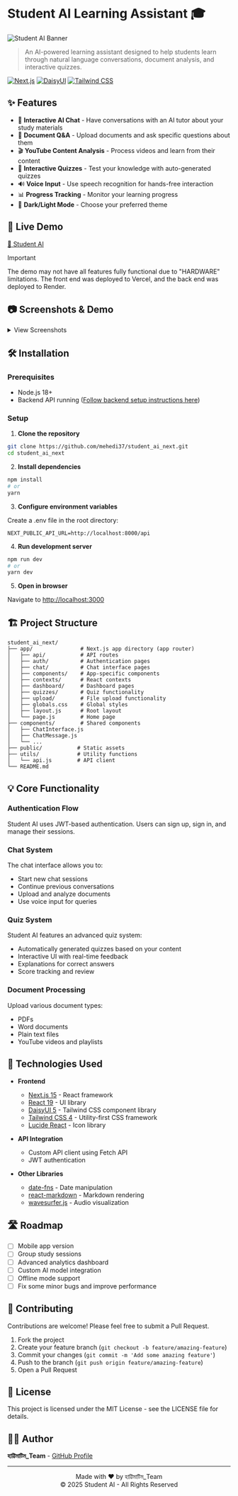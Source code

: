 # Student AI Learning Assistant 🎓

![Student AI Banner](https://res.cloudinary.com/dyhvfai21/image/upload/cover-Pic_nem1jv.png)

> An AI-powered learning assistant designed to help students learn through natural language conversations, document analysis, and interactive quizzes.

[![Next.js](https://img.shields.io/badge/built%20with-Next.js-black?style=flat-square&logo=next.js)](https://nextjs.org/)
[![DaisyUI](https://img.shields.io/badge/UI-DaisyUI-5cc4b8?style=flat-square)](https://daisyui.com/)
[![Tailwind CSS](https://img.shields.io/badge/styled%20with-Tailwind-06B6D4?style=flat-square&logo=tailwindcss)](https://tailwindcss.com/)

## ✨ Features

- 💬 **Interactive AI Chat** - Have conversations with an AI tutor about your study materials
- 📝 **Document Q&A** - Upload documents and ask specific questions about them
- 🎬 **YouTube Content Analysis** - Process videos and learn from their content
- 🎯 **Interactive Quizzes** - Test your knowledge with auto-generated quizzes
- 🔊 **Voice Input** - Use speech recognition for hands-free interaction
- 📊 **Progress Tracking** - Monitor your learning progress
- 🌙 **Dark/Light Mode** - Choose your preferred theme

## 🚀 Live Demo

[🔗 Student AI](https://student-ai-next.vercel.app)
> [!IMPORTANT]
> The demo may not have all features fully functional due to "HARDWARE" limitations. The front end was deployed to Vercel, and the back end was deployed to Render.

## 📷 Screenshots & Demo

<details>
<summary>View Screenshots</summary>

### Home Page
![Home Page](https://res.cloudinary.com/dyhvfai21/image/upload/Screenshot_2025-04-04_020520_wwhqsf.png)

### Sign In Page
![Sign In Page](https://res.cloudinary.com/dyhvfai21/image/upload/Screenshot_2025-04-04_020736_zjis7x.png)

### Dashboard
![Dashboard](https://res.cloudinary.com/dyhvfai21/image/upload/Screenshot_2025-04-04_020841_myam25.png)


### Document Upload
![Document Upload](https://res.cloudinary.com/dyhvfai21/image/upload/Screenshot_2025-04-04_021305_b2yieh.png)

### Quiz
![Quiz](https://res.cloudinary.com/dyhvfai21/image/upload/Screenshot_2025-04-04_021400_eyeqpn.png)
![Quiz Result](https://res.cloudinary.com/dyhvfai21/image/upload/Screenshot_2025-04-04_021940_h0rda0.png)

### Chat Interface
![Chat Interface](https://res.cloudinary.com/dyhvfai21/image/upload/Screenshot_2025-04-04_022049_h8ldvz.png)

</details>

## 🛠️ Installation

### Prerequisites

- Node.js 18+
- Backend API running ([Follow backend setup instructions here](https://github.com/mehedi37/student_ai_backend))

### Setup

1. **Clone the repository**

```bash
git clone https://github.com/mehedi37/student_ai_next.git
cd student_ai_next
```

2. **Install dependencies**

```bash
npm install
# or
yarn
```

3. **Configure environment variables**

Create a .env file in the root directory:

```env
NEXT_PUBLIC_API_URL=http://localhost:8000/api
```

4. **Run development server**

```bash
npm run dev
# or
yarn dev
```

5. **Open in browser**

Navigate to [http://localhost:3000](http://localhost:3000)

## 🏗️ Project Structure

```
student_ai_next/
├── app/               # Next.js app directory (app router)
│   ├── api/           # API routes
│   ├── auth/          # Authentication pages
│   ├── chat/          # Chat interface pages
│   ├── components/    # App-specific components
│   ├── contexts/      # React contexts
│   ├── dashboard/     # Dashboard pages
│   ├── quizzes/       # Quiz functionality
│   ├── upload/        # File upload functionality
│   ├── globals.css    # Global styles
│   ├── layout.js      # Root layout
│   └── page.js        # Home page
├── components/        # Shared components
│   ├── ChatInterface.js
│   ├── ChatMessage.js
│   └── ...
├── public/           # Static assets
├── utils/            # Utility functions
│   └── api.js        # API client
└── README.md
```

## 💡 Core Functionality

### Authentication Flow

Student AI uses JWT-based authentication. Users can sign up, sign in, and manage their sessions.

### Chat System

The chat interface allows you to:
- Start new chat sessions
- Continue previous conversations
- Upload and analyze documents
- Use voice input for queries

### Quiz System

Student AI features an advanced quiz system:
- Automatically generated quizzes based on your content
- Interactive UI with real-time feedback
- Explanations for correct answers
- Score tracking and review

### Document Processing

Upload various document types:
- PDFs
- Word documents
- Plain text files
- YouTube videos and playlists

## 🧰 Technologies Used

- **Frontend**
  - [Next.js 15](https://nextjs.org/) - React framework
  - [React 19](https://reactjs.org/) - UI library
  - [DaisyUI 5](https://daisyui.com/) - Tailwind CSS component library
  - [Tailwind CSS 4](https://tailwindcss.com/) - Utility-first CSS framework
  - [Lucide React](https://lucide.dev/) - Icon library

- **API Integration**
  - Custom API client using Fetch API
  - JWT authentication

- **Other Libraries**
  - [date-fns](https://date-fns.org/) - Date manipulation
  - [react-markdown](https://github.com/remarkjs/react-markdown) - Markdown rendering
  - [wavesurfer.js](https://wavesurfer-js.org/) - Audio visualization

## 🛣️ Roadmap

- [ ] Mobile app version
- [ ] Group study sessions
- [ ] Advanced analytics dashboard
- [ ] Custom AI model integration
- [ ] Offline mode support
- [ ] Fix some minor bugs and improve performance

## 🤝 Contributing

Contributions are welcome! Please feel free to submit a Pull Request.

1. Fork the project
2. Create your feature branch (`git checkout -b feature/amazing-feature`)
3. Commit your changes (`git commit -m 'Add some amazing feature'`)
4. Push to the branch (`git push origin feature/amazing-feature`)
5. Open a Pull Request

## 📄 License

This project is licensed under the MIT License - see the LICENSE file for details.

## 👨‍💻 Author

**হাট্টিমাটিম_Team** - [GitHub Profile](https://github.com/mehedi37)

---

<div align="center">
  Made with ❤️ by হাট্টিমাটিম_Team
  <br>
  © 2025 Student AI - All Rights Reserved
</div>
